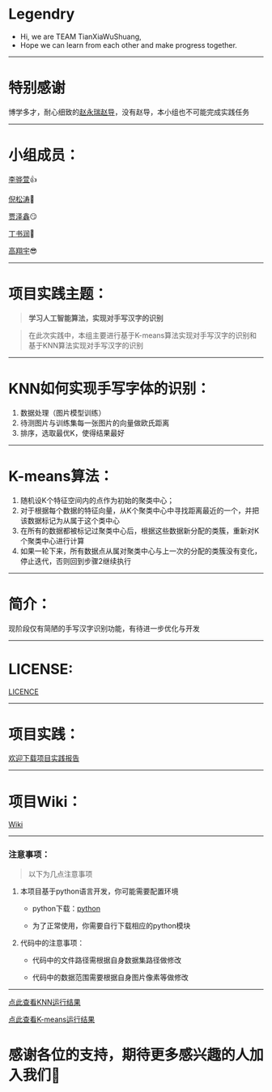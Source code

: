 # Legendry

- Hi, we are TEAM TianXiaWuShuang,
- Hope we can learn from each other and make progress together.

---

# 特别感谢

博学多才，耐心细致的[赵永瑞赵导](https://github.com/ZhaoYongrui)，没有赵导，本小组也不可能完成实践任务

---

# 小组成员：

[李骅萱](https://github.com/18611756652)👍

[倪松涛](https://github.com/sniffstherose)🤣

[贾泽鑫](https://github.com/lierhouzi)😏

[丁书润](https://github.com/dingshurun)🤔

[高翔宇](https://github.com/gaoxiangyu666)😎

---

# 项目实践主题：

> **学习人工智能算法，实现对手写汉字的识别**

> 在此次实践中，本组主要进行基于K-means算法实现对手写汉字的识别和基于KNN算法实现对手写汉字的识别

---

# KNN如何实现手写字体的识别：

1. 数据处理（图片模型训练）
2. 待测图片与训练集每一张图片的向量做欧氏距离
3. 排序，选取最优K，使得结果最好

---

# K-means算法：

1. 随机设K个特征空间内的点作为初始的聚类中心；
2. 对于根据每个数据的特征向量，从K个聚类中心中寻找距离最近的一个，并把该数据标记为从属于这个类中心
3. 在所有的数据都被标记过聚类中心后，根据这些数据新分配的类簇，重新对K个聚类中心进行计算
4. 如果一轮下来，所有数据点从属对聚类中心与上一次的分配的类簇没有变化，停止迭代，否则回到步骤2继续执行

---

# 简介：

现阶段仅有简陋的手写汉字识别功能，有待进一步优化与开发

---

# LICENSE:

[LICENCE](https://github.com/Bistu-OSSDT-2022/Legendr/blob/dingshurun/LICENSE)

---

# 项目实践：

[欢迎下载项目实践报告](https://github.com/Bistu-OSSDT-2022/Legendr/tree/main/Project%20file/%E9%A1%B9%E7%9B%AE%E6%8A%A5%E5%91%8A)

---

# 项目Wiki：

[Wiki](https://github.com/Bistu-OSSDT-2022/Legendr/wiki)

---

### 注意事项：

> 以下为几点注意事项

1. 本项目基于python语言开发，你可能需要配置环境

   - python下载：[python](https://www.python.org/)
   
   - 为了正常使用，你需要自行下载相应的python模块

2. 代码中的注意事项：

   - 代码中的文件路径需根据自身数据集路径做修改

   - 代码中的数据范围需要根据自身图片像素等做修改

---

[点此查看KNN运行结果](https://raw.githubusercontent.com/sniffstherose/blog_flv/main/img/202206302328224.png)

[点此查看K-means运行结果](https://raw.githubusercontent.com/sniffstherose/blog_flv/main/img/202206302339326.png)

# 感谢各位的支持，期待更多感兴趣的人加入我们🥰
